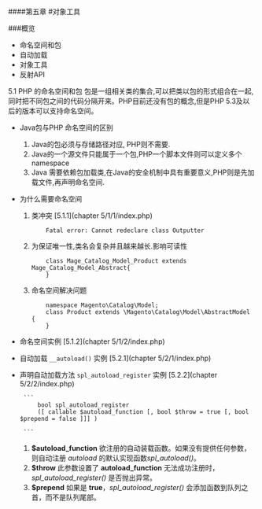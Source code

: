 ####第五章
#对象工具

###概览
* 命名空间和包
* 自动加载
* 对象工具
* 反射API

5.1 PHP 的命名空间和包
包是一组相关类的集合,可以把类以包的形式组合在一起,同时把不同包之间的代码分隔开来。PHP目前还没有包的概念,但是PHP 5.3及以后的版本可以支持命名空间。

* Java包与PHP 命名空间的区别
	1. Java的包必须与存储路径对应, PHP则不需要.
	2. Java的一个源文件只能属于一个包,PHP一个脚本文件则可以定义多个namespace
	3. Java 需要依赖包加载类,在Java的安全机制中具有重要意义,PHP则是先加载文件,再声明命名空间.

* 为什么需要命名空间
	1. 类冲突 [5.1.1](chapter 5/1/1/index.php)
		```
			Fatal error: Cannot redeclare class Outputter
		```
	2. 为保证唯一性,类名会复杂并且越来越长.影响可读性
		```
			class Mage_Catalog_Model_Product extends Mage_Catalog_Model_Abstract{
			}
		```
	3. 命名空间解决问题
		```	
			namespace Magento\Catalog\Model;
			class Product extends \Magento\Catalog\Model\AbstractModel {
			}
		```
* 命名空间实例 [5.1.2](chapter 5/1/2/index.php)

*  自动加载 ``__autoload()`` 实例 [5.2.1](chapter 5/2/1/index.php)

*  声明自动加载方法 ``spl_autoload_register`` 实例 [5.2.2](chapter 5/2/2/index.php)

		```
			bool spl_autoload_register 
			([ callable $autoload_function [, bool $throw = true [, bool $prepend = false ]]] )
			
		```

	1. **$autoload_function** 
	 欲注册的自动装载函数。如果没有提供任何参数，则自动注册 *autoload* 的默认实现函数*spl_autoload()*。
	2. **$throw** 此参数设置了 **autoload_function** 无法成功注册时， *spl_autoload_register()* 是否抛出异常。
	3. **$prepend** 如果是 **true**，*spl_autoload_register()* 会添加函数到队列之首，而不是队列尾部。



